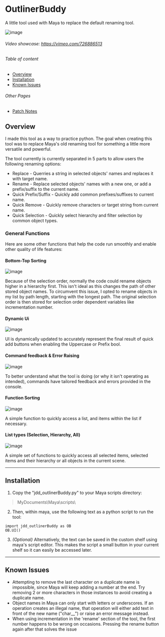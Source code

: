 # OutlinerBuddy
A little tool used with Maya to replace the default renaming tool.

![image](https://user-images.githubusercontent.com/98228345/177248385-6c9e3d52-a63a-4e23-85bd-9e082ec9a1a5.png)
###### Video showcase: https://vimeo.com/726886513

###### Table of content
- [Overview](https://github.com/Jordandionduval/OutlinerBuddy#overview "Overview")
- [Installation](https://github.com/Jordandionduval/OutlinerBuddy#installation "Installation")
- [Known Issues](https://github.com/Jordandionduval/OutlinerBuddy#known-issues "Known Issues")

###### Other Pages
- [Patch Notes](../OutlinerBuddy/blob/main/PATCHNOTES.md "Go to Patch Notes page")

## Overview

I made this tool as a way to practice python. The goal when creating this tool was to replace Maya's old renaming tool for something a little more versatile and powerful.

The tool currently is currently separated in 5 parts to allow users the following renaming options:
- Replace - Querries a string in selected objects' names and replaces it with target name.
- Rename - Replace selected objects' names with a new one, or add a prefix/suffix to the current name.
- Quick Prefix/Suffix - Quickly add common prefixes/suffixes to current name.
- Quick Remove - Quickly remove characters or target string from current name.
- Quick Selection - Quickly select hierarchy and filter selection by common object types.

### General Functions
Here are some other functions that help the code run smoothly and enable other quality of life features:
#### Bottom-Top Sorting
![image](https://user-images.githubusercontent.com/98228345/220977368-140d4639-2194-41b9-9647-8d59cfce4a0f.png "bottomTop_2t function")

Because of the selection order, normally the code could rename objects higher in a hierarchy first. This isn't ideal as this changes the path of other stored object names. To circumvent this issue, I opted to rename objects in my list by path length, starting with the longest path. The original selection order is then stored for selection order dependent variables like incrementation number.
#### Dynamic Ui
![image](https://user-images.githubusercontent.com/98228345/220998192-b48543d5-8f92-4ba7-be86-581bdc5351e2.png "updateQuickUi function")

UI is dynamically updated to accurately represent the final result of quick add buttons when enabling the Uppercase or Prefix bool.
#### Command feedback & Error Raising
![image](https://user-images.githubusercontent.com/98228345/221003717-0509c714-0840-43de-962e-a59de6d48a97.png "Example of possible feedbacks printed/errors raised after a command")

To better understand what the tool is doing (or why it isn't operating as intended), commands have tailored feedback and errors provided in the console.
#### Function Sorting
![image](https://user-images.githubusercontent.com/98228345/221000304-bc4d50b9-4b4a-4cc8-8c0d-fd0892a4d5d2.png "funcSort function")

A simple function to quickly access a list, and items within the list if necessary.
#### List types (Selection, Hierarchy, All)
![image](https://user-images.githubusercontent.com/98228345/220976659-39fe63d3-ab23-4f7d-9908-b0cbd812c8a8.png "listSl, listHi, listAll functions")

A simple set of functions to quickly access all selected items, selected items and their hierarchy or all objects in the current scene.

---

## Installation
1. Copy the "jdd_outlinerBuddy.py" to your Maya scripts directory:
>MyDocuments\Maya\scripts\

2. Then, within maya, use the following text as a python script to run the tool:
```
import jdd_outlinerBuddy as OB
OB.UI()
```
3. *(Optional)* Alternatively, the text can be saved in the custom shelf using maya's script editor. This makes the script a small button in your current shelf so it can easily be accessed later.

---

## Known Issues
- Attempting to remove the last character on a duplicate name is impossible, since Maya will keep adding a number at the end. Try removing 2 or more characters in those instances to avoid creating a duplicate name.
- Object names in Maya can only start with letters or underscores. If an operation creates an illegal name, that operation will either add text in front of the new name ("char__") or raise an error message instead.
- When using incrementation in the 'rename' section of the tool, the first number happens to be wrong on occasions. Pressing the rename button again after that solves the issue
